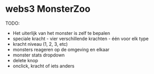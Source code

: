 # webs3 MonsterZoo

TODO:
* Het uiterlijk van het monster is zelf te bepalen
* speciale kracht - vier verschillende krachten - één voor elk type 
* kracht niveau (1, 2, 3, etc)
* monsters reageren op de omgeving en elkaar
* monster stats dropdown
* delete knop
* onclick, kracht of iets anders